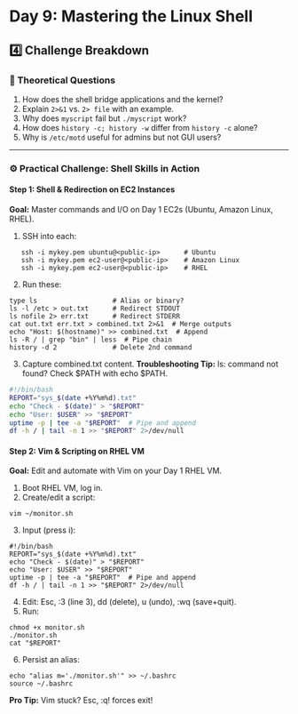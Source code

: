 # Day 9: Mastering the Linux Shell
## 4️⃣ Challenge Breakdown  

### **📝 Theoretical Questions**  
1. How does the shell bridge applications and the kernel?  
2. Explain `2>&1` vs. `2> file` with an example.  
3. Why does `myscript` fail but `./myscript` work?  
4. How does `history -c; history -w` differ from `history -c` alone?  
5. Why is `/etc/motd` useful for admins but not GUI users?  

---

### **⚙️ Practical Challenge: Shell Skills in Action**  

#### **Step 1: Shell & Redirection on EC2 Instances**  
**Goal:** Master commands and I/O on Day 1 EC2s (Ubuntu, Amazon Linux, RHEL).  

1. SSH into each:  
```
   ssh -i mykey.pem ubuntu@<public-ip>      # Ubuntu
   ssh -i mykey.pem ec2-user@<public-ip>    # Amazon Linux
   ssh -i mykey.pem ec2-user@<public-ip>    # RHEL
```

2. Run these:
```
type ls                   # Alias or binary?
ls -l /etc > out.txt      # Redirect STDOUT
ls nofile 2> err.txt      # Redirect STDERR
cat out.txt err.txt > combined.txt 2>&1  # Merge outputs
echo "Host: $(hostname)" >> combined.txt  # Append
ls -R / | grep "bin" | less  # Pipe chain
history -d 2              # Delete 2nd command
```

3. Capture combined.txt content.
**Troubleshooting Tip:** ls: command not found? Check $PATH with echo $PATH.
```bash
#!/bin/bash
REPORT="sys_$(date +%Y%m%d).txt"
echo "Check - $(date)" > "$REPORT"
echo "User: $USER" >> "$REPORT"
uptime -p | tee -a "$REPORT"  # Pipe and append
df -h / | tail -n 1 >> "$REPORT" 2>/dev/null
```

#### **Step 2: Vim & Scripting on RHEL VM**
**Goal:** Edit and automate with Vim on your Day 1 RHEL VM.

1. Boot RHEL VM, log in.
2. Create/edit a script:
```
vim ~/monitor.sh
```

3. Input (press i):
```
#!/bin/bash
REPORT="sys_$(date +%Y%m%d).txt"
echo "Check - $(date)" > "$REPORT"
echo "User: $USER" >> "$REPORT"
uptime -p | tee -a "$REPORT"  # Pipe and append
df -h / | tail -n 1 >> "$REPORT" 2>/dev/null
```

4. Edit: Esc, :3 (line 3), dd (delete), u (undo), :wq (save+quit).
5. Run:
```
chmod +x monitor.sh
./monitor.sh
cat "$REPORT"
```

6. Persist an alias:
```
echo "alias m='./monitor.sh'" >> ~/.bashrc
source ~/.bashrc
```

**Pro Tip:** Vim stuck? Esc, :q! forces exit!
